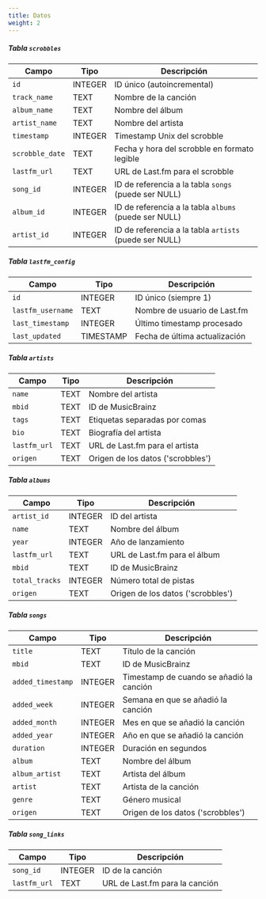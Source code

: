 ```yaml
---
title: Datos
weight: 2
---
```


##### Tabla `scrobbles`
| Campo           | Tipo    | Descripción                                            |
| --------------- | ------- | ------------------------------------------------------ |
| `id`            | INTEGER | ID único (autoincremental)                             |
| `track_name`    | TEXT    | Nombre de la canción                                   |
| `album_name`    | TEXT    | Nombre del álbum                                       |
| `artist_name`   | TEXT    | Nombre del artista                                     |
| `timestamp`     | INTEGER | Timestamp Unix del scrobble                            |
| `scrobble_date` | TEXT    | Fecha y hora del scrobble en formato legible           |
| `lastfm_url`    | TEXT    | URL de Last.fm para el scrobble                        |
| `song_id`       | INTEGER | ID de referencia a la tabla `songs` (puede ser NULL)   |
| `album_id`      | INTEGER | ID de referencia a la tabla `albums` (puede ser NULL)  |
| `artist_id`     | INTEGER | ID de referencia a la tabla `artists` (puede ser NULL) |

##### Tabla `lastfm_config`
| Campo             | Tipo      | Descripción                   |
| ----------------- | --------- | ----------------------------- |
| `id`              | INTEGER   | ID único (siempre 1)          |
| `lastfm_username` | TEXT      | Nombre de usuario de Last.fm  |
| `last_timestamp`  | INTEGER   | Último timestamp procesado    |
| `last_updated`    | TIMESTAMP | Fecha de última actualización |

##### Tabla `artists`
| Campo        | Tipo | Descripción                       |
| ------------ | ---- | --------------------------------- |
| `name`       | TEXT | Nombre del artista                |
| `mbid`       | TEXT | ID de MusicBrainz                 |
| `tags`       | TEXT | Etiquetas separadas por comas     |
| `bio`        | TEXT | Biografía del artista             |
| `lastfm_url` | TEXT | URL de Last.fm para el artista    |
| `origen`     | TEXT | Origen de los datos ('scrobbles') |

##### Tabla `albums`
| Campo          | Tipo    | Descripción                       |
| -------------- | ------- | --------------------------------- |
| `artist_id`    | INTEGER | ID del artista                    |
| `name`         | TEXT    | Nombre del álbum                  |
| `year`         | INTEGER | Año de lanzamiento                |
| `lastfm_url`   | TEXT    | URL de Last.fm para el álbum      |
| `mbid`         | TEXT    | ID de MusicBrainz                 |
| `total_tracks` | INTEGER | Número total de pistas            |
| `origen`       | TEXT    | Origen de los datos ('scrobbles') |


##### Tabla `songs`
| Campo             | Tipo    | Descripción                              |
| ----------------- | ------- | ---------------------------------------- |
| `title`           | TEXT    | Título de la canción                     |
| `mbid`            | TEXT    | ID de MusicBrainz                        |
| `added_timestamp` | INTEGER | Timestamp de cuando se añadió la canción |
| `added_week`      | INTEGER | Semana en que se añadió la canción       |
| `added_month`     | INTEGER | Mes en que se añadió la canción          |
| `added_year`      | INTEGER | Año en que se añadió la canción          |
| `duration`        | INTEGER | Duración en segundos                     |
| `album`           | TEXT    | Nombre del álbum                         |
| `album_artist`    | TEXT    | Artista del álbum                        |
| `artist`          | TEXT    | Artista de la canción                    |
| `genre`           | TEXT    | Género musical                           |
| `origen`          | TEXT    | Origen de los datos ('scrobbles')        |

##### Tabla `song_links`
| Campo        | Tipo    | Descripción                    |
| ------------ | ------- | ------------------------------ |
| `song_id`    | INTEGER | ID de la canción               |
| `lastfm_url` | TEXT    | URL de Last.fm para la canción |